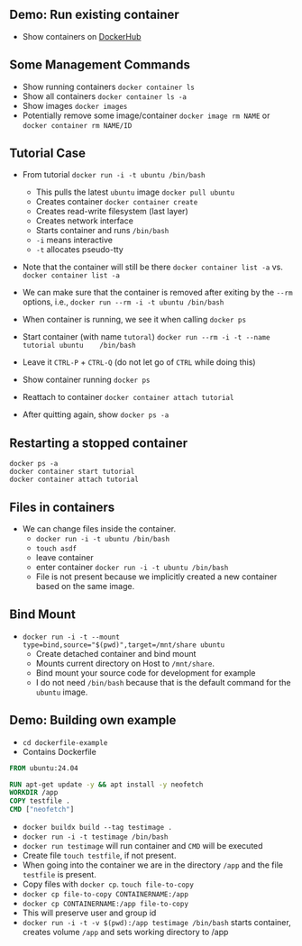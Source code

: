 ## Demo: Run existing container

- Show containers on [DockerHub](https://hub.docker.com/)

## Some Management Commands

- Show running containers `docker container ls`
- Show all containers `docker container ls -a`
- Show images `docker images`
- Potentially remove some image/container `docker image rm NAME` or `docker container rm NAME/ID`

## Tutorial Case

- From tutorial `docker run -i -t ubuntu /bin/bash`
    - This pulls the latest `ubuntu` image `docker pull ubuntu`
    - Creates container `docker container create`
    - Creates read-write filesystem (last layer)
    - Creates network interface
    - Starts container and runs `/bin/bash`
    - `-i` means interactive
    - `-t` allocates pseudo-tty
- Note that the container will still be there `docker container list -a` vs. `docker container list -a`
- We can make sure that the container is removed after exiting by the `--rm` options, i.e., `docker run --rm -i -t ubuntu /bin/bash`

- When container is running, we see it when calling `docker ps`
- Start container (with name `tutoral`) `docker run --rm -i -t --name tutorial ubuntu    /bin/bash`
- Leave it `CTRL-P` + `CTRL-Q` (do not let go of `CTRL` while doing this)
- Show container running `docker ps`
- Reattach to container `docker container attach tutorial`
- After quitting again, show `docker ps -a`

## Restarting a stopped container

```shell
docker ps -a
docker container start tutorial
docker container attach tutorial
```

## Files in containers

- We can change files inside the container.
    - `docker run -i -t ubuntu /bin/bash`
    - `touch asdf`
    - leave container
    - enter container `docker run -i -t ubuntu /bin/bash`
    - File is not present because we implicitly created a new container based on the same image.

## Bind Mount

- `docker run -i -t --mount type=bind,source="$(pwd)",target=/mnt/share ubuntu`
    - Create detached container and bind mount
    - Mounts current directory on Host to `/mnt/share`.
    - Bind mount your source code for development for example
    - I do not need `/bin/bash` because that is the default command for the `ubuntu` image.

## Demo: Building own example

- `cd dockerfile-example`
- Contains Dockerfile

```Dockerfile
FROM ubuntu:24.04

RUN apt-get update -y && apt install -y neofetch
WORKDIR /app
COPY testfile .
CMD ["neofetch"]
```

- `docker buildx build --tag testimage .`
- `docker run -i -t testimage /bin/bash`
- `docker run testimage` will run container and `CMD` will be executed
- Create file `touch testfile`, if not present.
- When going into the container we are in the directory `/app` and the file `testfile` is present.
- Copy files with `docker cp`. `touch file-to-copy`
- `docker cp file-to-copy CONTAINERNAME:/app`
- `docker cp CONTAINERNAME:/app file-to-copy`
- This will preserve user and group id
- `docker run -i -t -v $(pwd):/app testimage /bin/bash` starts container, creates volume `/app` and sets working directory to /app
